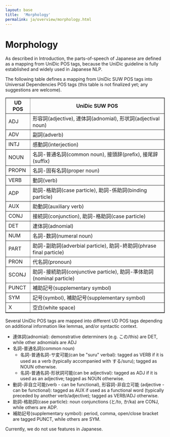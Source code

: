 ```yaml
---
layout: base
title:  'Morphology'
permalink: ja/overview/morphology.html
---
```


# Morphology

As described in Introduction, the parts-of-speech of Japanese are defined as a
mapping from UniDic POS tags, because the UniDic guideline is fully
established and widely used in Japanese NLP.

The following table defines a mapping from UniDic SUW POS tags into
Universal Dependencies POS tags (this table is not finalized yet; any
suggestions are welcome).

<table border="1">
  <tr><th>UD POS</th><th>UniDic SUW POS</th></tr>
  <tr><td>ADJ</td><td>形容詞(adjective), 連体詞(adnomial), 形状詞(adjectival noun)</td></tr>
  <tr><td>ADV</td><td>副詞(adverb)</td></tr>
  <tr><td>INTJ</td><td>感動詞(interjection)</td></tr>
  <tr><td>NOUN</td><td>名詞-普通名詞(common noun), 接頭辞(prefix), 接尾辞(suffix)</td></tr>
  <tr><td>PROPN</td><td>名詞-固有名詞(proper noun)</td></tr>
  <tr><td>VERB</td><td>動詞(verb)</td></tr>
  <tr><td>ADP</td><td>助詞-格助詞(case particle), 助詞-係助詞(binding particle)</td></tr>
  <tr><td>AUX</td><td>助動詞(auxiliary verb)</td></tr>
  <tr><td>CONJ</td><td>接続詞(conjunction), 助詞-格助詞(case particle)</td></tr>
  <tr><td>DET</td><td>連体詞(adnomial)</td></tr>
  <tr><td>NUM</td><td>名詞-数詞(numeral noun)</td></tr>
  <tr><td>PART</td><td>助詞-副助詞(adverbial particle), 助詞-終助詞(phrase final particle)</td></tr>
  <tr><td>PRON</td><td>代名詞(pronoun)</td></tr>
  <tr><td>SCONJ</td><td>助詞-接続助詞(conjunctive particle), 助詞-準体助詞(nominal particle)</td></tr>
  <tr><td>PUNCT</td><td>補助記号(supplementary symbol)</td></tr>
  <tr><td>SYM</td><td>記号(symbol), 補助記号(supplementary symbol)</td></tr>
  <tr><td>X</td><td>空白(white space)</td></tr>
</table>

Several UniDic POS tags are mapped into different UD POS tags
depending on additional information like lemmas, and/or syntactic
context.

* 連体詞(adnomial): demonstrative determiners (e.g. この/this) are
  DET, while other adnomials are ADJ
* 名詞-普通名詞(common noun)
  * 名詞-普通名詞-サ変可能(can be "suru" verbal): tagged as VERB if it is
    used as a verb (typically accompanied with する/suru); tagged as
    NOUN otherwise.
  * 名詞-普通名詞-形状詞可能(can be adjectival): tagged as ADJ if it
    is used as an adjective; tagged as NOUN otherwise.
* 動詞-非自立可能(verb - can be functional), 形容詞-非自立可能
  (adjective - can be functional): tagged as AUX if used as a
  functional word (typically preceded by another verb/adjective);
  tagged as VERB/ADJ otherwise.
* 助詞-格助詞(case particle): noun conjunctions (と/to, か/ka) are
  CONJ, while others are ADP.
* 補助記号(supplementary symbol): period, comma, open/close bracket
  are tagged PUNCT, while others are SYM.

Currently, we do not use features in Japanese.

